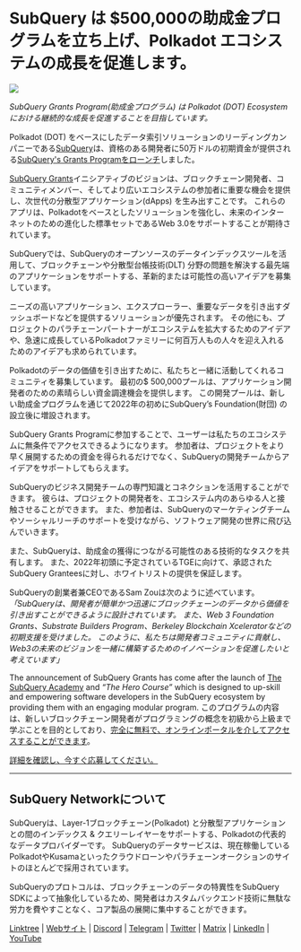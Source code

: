 # SubQuery は $500,000の助成金プログラムを立ち上げ、Polkadot エコシステムの成長を促進します。

![](https://cdn-images-1.medium.com/max/800/1*LsQkybCuzuopypGKyKKPA.png)

_SubQuery Grants Program(助成金プログラム) は Polkadot (DOT) Ecosystem における継続的な成長を促進することを目指しています。_

Polkadot (DOT) をベースにしたデータ索引ソリューションのリーディングカンパニーである[SubQuery](https://subquery.network/)は、資格のある開発者に50万ドルの初期資金が提供される[SubQuery's Grants Programをローンチ](https://subquery.network/grants)しました。

[SubQuery Grants](https://subquery.network/grants)イニシアティブのビジョンは、ブロックチェーン開発者、コミュニティメンバー、そしてより広いエコシステムの参加者に重要な機会を提供し、次世代の分散型アプリケーション(dApps) を生み出すことです。 これらのアプリは、Polkadotをベースとしたソリューションを強化し、未来のインターネットのための進化した標準セットであるWeb 3.0をサポートすることが期待されています。

SubQueryでは、SubQueryのオープンソースのデータインデックスツールを活用して、ブロックチェーンや分散型台帳技術(DLT) 分野の問題を解決する最先端のアプリケーションをサポートする、革新的または可能性の高いアイデアを募集しています。

ニーズの高いアプリケーション、エクスプローラー、重要なデータを引き出すダッシュボードなどを提供するソリューションが優先されます。 その他にも、プロジェクトのパラチェーンパートナーがエコシステムを拡大するためのアイデアや、急速に成長しているPolkadotファミリーに何百万人もの人々を迎え入れるためのアイデアも求められています。

Polkadotのデータの価値を引き出すために、私たちと一緒に活動してくれるコミュニティを募集しています。 最初の$ 500,000プールは、アプリケーション開発者のための素晴らしい資金調達機会を提供します。 この開発プールは、新しい助成金プログラムを通じて2022年の初めにSubQuery’s Foundation(財団) の設立後に増設されます。

SubQuery Grants Programに参加することで、ユーザーは私たちのエコシステムに無条件でアクセスできるようになります。 参加者は、プロジェクトをより早く展開するための資金を得られるだけでなく、SubQueryの開発チームからアイデアをサポートしてもらえます。

SubQueryのビジネス開発チームの専門知識とコネクションを活用することができます。 彼らは、プロジェクトの開発者を、エコシステム内のあらゆる人と接触させることができます。 また、参加者は、SubQueryのマーケティングチームやソーシャルリーチのサポートを受けながら、ソフトウェア開発の世界に飛び込んでいきます。

また、SubQueryは、助成金の獲得につながる可能性のある技術的なタスクを共有します。 また、2022年初頭に予定されているTGEに向けて、承認されたSubQuery Granteesに対し、ホワイトリストの提供を保証します。

SubQueryの創業者兼CEOであるSam Zouは次のように述べています。_「SubQueryは、開発者が簡単かつ迅速にブロックチェーンのデータから価値を引き出すことができるように設計されています。 また、Web 3 Foundation Grants、Substrate Builders Program、Berkeley Blockchain Xceleratorなどの初期支援を受けました。 このように、私たちは開発者コミュニティに貢献し、Web3の未来のビジョンを一緒に構築するためのイノベーションを促進したいと考えています」_

The announcement of SubQuery Grants has come after the launch of [The SubQuery Academy](./20211018-subquery-launches-the-subquery-academy.md) and _“The Hero Course”_ which is designed to up-skill and empowering software developers in the SubQuery ecosystem by providing them with an engaging modular program. このプログラムの内容は、新しいブロックチェーン開発者がプログラミングの概念を初級から上級まで学ぶことを目的としており、[完全に無料で、オンラインポータルを介してアクセスすることができます](https://subquery.coassemble.com/unlock/dOKZW6O#/)。

[詳細を確認し、今すぐ応募してください。](https://subquery.network/grants)

---

## SubQuery Networkについて

SubQueryは、Layer-1ブロックチェーン(Polkadot) と分散型アプリケーションとの間のインデックス & クエリーレイヤーをサポートする、Polkadotの代表的なデータプロバイダーです。 SubQueryのデータサービスは、現在稼働しているPolkadotやKusamaといったクラウドローンやパラチェーンオークションのサイトのほとんどで採用されています。

SubQueryのプロトコルは、ブロックチェーンのデータの特異性をSubQuery SDKによって抽象化しているため、開発者はカスタムバックエンド技術に無駄な労力を費やすことなく、コア製品の展開に集中することができます。

[Linktree](https://linktr.ee/subquerynetwork) | [Webサイト](https://subquery.network/) | [Discord](https://discord.com/invite/78zg8aBSMG) | [Telegram](https://t.me/subquerynetwork) | [Twitter](https://twitter.com/subquerynetwork) | [Matrix](https://matrix.to/#/#subquery:matrix.org) | [LinkedIn](https://www.linkedin.com/company/subquery) | [YouTube](https://www.youtube.com/channel/UCi1a6NUUjegcLHDFLr7CqLw)
